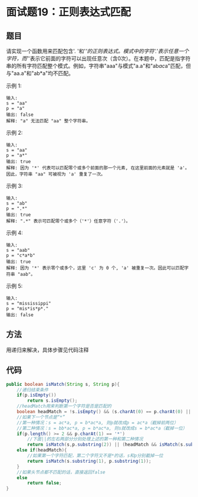 # 面试题19：正则表达式匹配

## 题目
请实现一个函数用来匹配包含'. '和'*'的正则表达式。模式中的字符'.'表示任意一个字符，而'*'表示它前面的字符可以出现任意次（含0次）。在本题中，匹配是指字符串的所有字符匹配整个模式。例如，字符串"aaa"与模式"a.a"和"ab*ac*a"匹配，但与"aa.a"和"ab*a"均不匹配。

示例 1:

    输入:
    s = "aa"
    p = "a"
    输出: false
    解释: "a" 无法匹配 "aa" 整个字符串。
示例 2:

    输入:
    s = "aa"
    p = "a*"
    输出: true
    解释: 因为 '*' 代表可以匹配零个或多个前面的那一个元素, 在这里前面的元素就是 'a'。因此，字符串 "aa" 可被视为 'a' 重复了一次。
示例 3:

    输入:
    s = "ab"
    p = ".*"
    输出: true
    解释: ".*" 表示可匹配零个或多个（'*'）任意字符（'.'）。
示例 4:

    输入:
    s = "aab"
    p = "c*a*b"
    输出: true
    解释: 因为 '*' 表示零个或多个，这里 'c' 为 0 个, 'a' 被重复一次。因此可以匹配字符串 "aab"。
示例 5:

    输入:
    s = "mississippi"
    p = "mis*is*p*."
    输出: false

## 方法
用递归来解决，具体步骤见代码注释
## 代码
```java
public boolean isMatch(String s, String p){
    //递归结束条件
    if(p.isEmpty())
        return s.isEmpty();
    //headMatch用来判断第一个字符是否是匹配的
    boolean headMatch = !s.isEmpty() && (s.charAt(0) == p.charAt(0) || p.charAt(0) == '.');
    //如果下一个节点是“*”
    //第一种情况：s = ac*a, p = b*ac*a, 则p就改成p = ac*a（截掉前两位）
    //第二种情况：s = bb*ac*a, p = b*ac*a, 则s就改成s = b*ac*a（截掉一位）
    if(p.length() >= 2 && p.charAt(1) == '*')
        //下面||的左右两部分分别处理上述的第一种和第二种情况
        return isMatch(s,p.substring(2)) || (headMatch && isMatch(s.substring(1),p));
    else if(headMatch){
        //如果第一个字符匹配，第二个字符又不是*的话，s和p分别截掉一位
        return isMatch(s.substring(1), p.substring(1));
    }
    //如果头节点都不匹配的话，直接返回false
    else
        return false;
}
```
